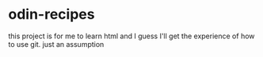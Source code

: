 # odin-recipes
this project is for me to learn html and I guess I'll get the experience of how to use git. just an assumption